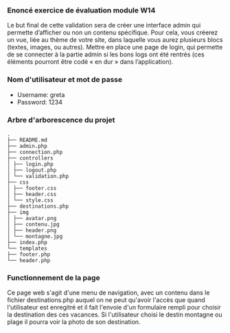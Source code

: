 ### Enoncé exercice de évaluation module W14

Le but final de cette validation sera de créer une interface admin qui permette d’afficher ou non un contenu spécifique. Pour cela, vous créerez un vue, liée au thème de votre site, dans laquelle vous aurez plusieurs blocs (textes, images, ou autres). Mettre en place une page de login, qui permette de se connecter à la partie admin si les bons logs ont été rentrés (ces éléments pourront être codé « en dur » dans l’application).

### Nom d'utilisateur et mot de passe

- Username: greta
- Password: 1234

### Arbre d'arborescence du projet

```
.
├── README.md
├── admin.php
├── connection.php
├── controllers
│ ├── login.php
│ ├── logout.php
│ └── validation.php
├── css
│ ├── footer.css
│ ├── header.css
│ └── style.css
├── destinations.php
├── img
│ ├── avatar.png
│ ├── contenu.jpg
│ ├── header.png
│ └── montagne.jpg
├── index.php
└── templates
├── footer.php
└── header.php
```

### Functionnement de la page

Ce page web s'agit d'une menu de navigation, avec un contenu dans le fichier destinations.php auquel on ne peut qu'avoir l'accès que quand l'utilisateur est enregitré et il fait l'envoie d'un formulaire rempli pour choisir la destination des ces vacances. Si l'utilisateur choisi le destin montagne ou plage il pourra voir la photo de son destination.
